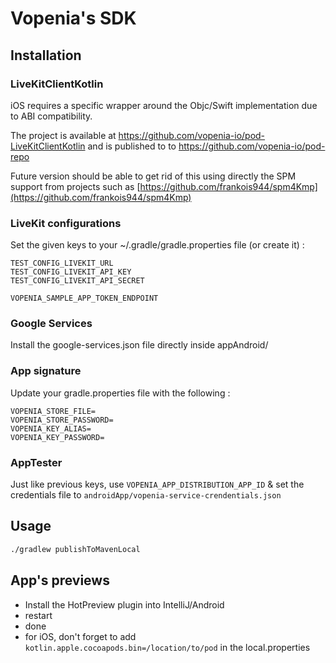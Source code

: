 # Vopenia's SDK

## Installation

### LiveKitClientKotlin

iOS requires a specific wrapper around the Objc/Swift implementation due to ABI compatibility.

The project is available at https://github.com/vopenia-io/pod-LiveKitClientKotlin and is published to to https://github.com/vopenia-io/pod-repo

Future version should be able to get rid of this using directly the SPM support from projects such as [https://github.com/frankois944/spm4Kmp](https://github.com/frankois944/spm4Kmp)

### LiveKit configurations

Set the given keys to your ~/.gradle/gradle.properties file (or create it) :

```
TEST_CONFIG_LIVEKIT_URL
TEST_CONFIG_LIVEKIT_API_KEY
TEST_CONFIG_LIVEKIT_API_SECRET

VOPENIA_SAMPLE_APP_TOKEN_ENDPOINT
```

### Google Services

Install the google-services.json file directly inside appAndroid/

### App signature

Update your gradle.properties file with the following :

```
VOPENIA_STORE_FILE=
VOPENIA_STORE_PASSWORD=
VOPENIA_KEY_ALIAS=
VOPENIA_KEY_PASSWORD=
```

### AppTester

Just like previous keys, use `VOPENIA_APP_DISTRIBUTION_APP_ID` & set the credentials file to
`androidApp/vopenia-service-crendentials.json`

## Usage

```bash
./gradlew publishToMavenLocal
```

## App's previews

- Install the HotPreview plugin into IntelliJ/Android
- restart
- done
- for iOS, don't forget to add `kotlin.apple.cocoapods.bin=/location/to/pod` in the local.properties 